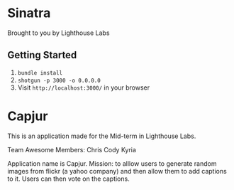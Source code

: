 Sinatra
=============

Brought to you by Lighthouse Labs

## Getting Started

1. `bundle install`
2. `shotgun -p 3000 -o 0.0.0.0`
3. Visit `http://localhost:3000/` in your browser


Capjur
===================

This is an application made for the Mid-term in Lighthouse Labs.

Team Awesome Members:
Chris
Cody
Kyria


Application name is Capjur. 
Mission: to alllow users to generate random images from flickr (a yahoo company)
and then allow them to add captions to it. Users can then vote on the captions.


